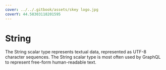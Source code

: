 ```yaml
---
cover: ../../.gitbook/assets/skey logo.jpg
coverY: 44.58303118201595
---
```


# String

The String scalar type represents textual data, represented as UTF-8 character sequences. The String scalar type is most often used by GraphQL to represent free-form human-readable text.
